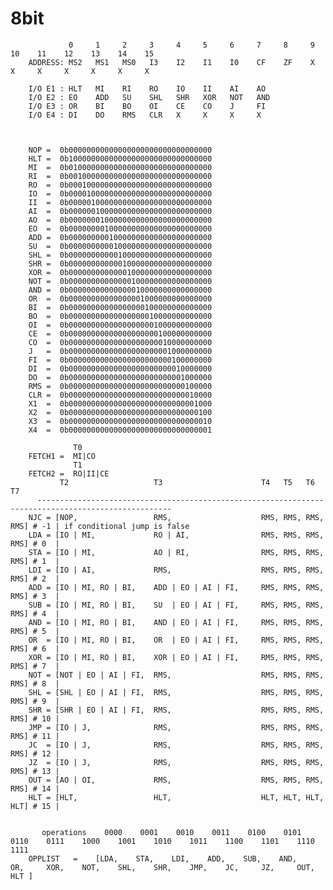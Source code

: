 # 8bit

            	 0     1     2     3     4     5     6     7     8     9     10    11    12    13    14    15
        ADDRESS: MS2   MS1   MS0   I3    I2    I1    I0    CF    ZF    X     X     X     X     X     X     X

        I/O E1 : HLT   MI    RI    RO    IO    II    AI    AO
        I/O E2 : EO    ADD   SU    SHL   SHR   XOR   NOT   AND
        I/O E3 : OR    BI    BO    OI    CE    CO    J     FI
        I/O E4 : DI    DO    RMS   CLR   X     X     X     X



        NOP =  0b00000000000000000000000000000000
        HLT =  0b10000000000000000000000000000000
        MI  =  0b01000000000000000000000000000000
        RI  =  0b00100000000000000000000000000000
        RO  =  0b00010000000000000000000000000000
        IO  =  0b00001000000000000000000000000000
        II  =  0b00000100000000000000000000000000
        AI  =  0b00000010000000000000000000000000
        AO  =  0b00000001000000000000000000000000
        EO  =  0b00000000100000000000000000000000
        ADD =  0b00000000010000000000000000000000
        SU  =  0b00000000001000000000000000000000
        SHL =  0b00000000000100000000000000000000
        SHR =  0b00000000000010000000000000000000
        XOR =  0b00000000000001000000000000000000
        NOT =  0b00000000000000100000000000000000
        AND =  0b00000000000000010000000000000000
        OR  =  0b00000000000000001000000000000000
        BI  =  0b00000000000000000100000000000000
        BO  =  0b00000000000000000010000000000000
        OI  =  0b00000000000000000001000000000000
        CE  =  0b00000000000000000000100000000000
        CO  =  0b00000000000000000000010000000000
        J   =  0b00000000000000000000001000000000
        FI  =  0b00000000000000000000000100000000
        DI  =  0b00000000000000000000000010000000
        DO  =  0b00000000000000000000000001000000
        RMS =  0b00000000000000000000000000100000
        CLR =  0b00000000000000000000000000010000
        X1  =  0b00000000000000000000000000001000
        X2  =  0b00000000000000000000000000000100
        X3  =  0b00000000000000000000000000000010
        X4  =  0b00000000000000000000000000000001
        
                  T0
        FETCH1 =  MI|CO
                  T1
        FETCH2 =  RO|II|CE
               T2                   T3                      T4   T5   T6   T7
          ----------------------------------------------------------------------------------------------------
        NJC = [NOP,                 RMS,                    RMS, RMS, RMS, RMS] # -1 | if conditional jump is false
        LDA = [IO | MI,             RO | AI,                RMS, RMS, RMS, RMS] # 0  |
        STA = [IO | MI,             AO | RI,                RMS, RMS, RMS, RMS] # 1  |
        LDI = [IO | AI,             RMS,                    RMS, RMS, RMS, RMS] # 2  |
        ADD = [IO | MI, RO | BI,    ADD | EO | AI | FI,     RMS, RMS, RMS, RMS] # 3  |
        SUB = [IO | MI, RO | BI,    SU  | EO | AI | FI,     RMS, RMS, RMS, RMS] # 4  |
        AND = [IO | MI, RO | BI,    AND | EO | AI | FI,     RMS, RMS, RMS, RMS] # 5  |
        OR  = [IO | MI, RO | BI,    OR  | EO | AI | FI,     RMS, RMS, RMS, RMS] # 6  |
        XOR = [IO | MI, RO | BI,    XOR | EO | AI | FI,     RMS, RMS, RMS, RMS] # 7  |
        NOT = [NOT | EO | AI | FI,  RMS,                    RMS, RMS, RMS, RMS] # 8  |
        SHL = [SHL | EO | AI | FI,  RMS,                    RMS, RMS, RMS, RMS] # 9  |
        SHR = [SHR | EO | AI | FI,  RMS,                    RMS, RMS, RMS, RMS] # 10 |
        JMP = [IO | J,              RMS,                    RMS, RMS, RMS, RMS] # 11 |
        JC  = [IO | J,              RMS,                    RMS, RMS, RMS, RMS] # 12 |
        JZ  = [IO | J,              RMS,                    RMS, RMS, RMS, RMS] # 13 |
        OUT = [AO | OI,             RMS,                    RMS, RMS, RMS, RMS] # 14 |
        HLT = [HLT,                 HLT,                    HLT, HLT, HLT, HLT] # 15 |
        
        
           operations    0000    0001    0010    0011    0100    0101    0110    0111    1000    1001    1010    1011    1100    1101    1110    1111
        OPPLIST   =    [LDA,    STA,    LDI,    ADD,    SUB,    AND,    OR,     XOR,    NOT,    SHL,    SHR,    JMP,    JC,     JZ,     OUT,    HLT ]

